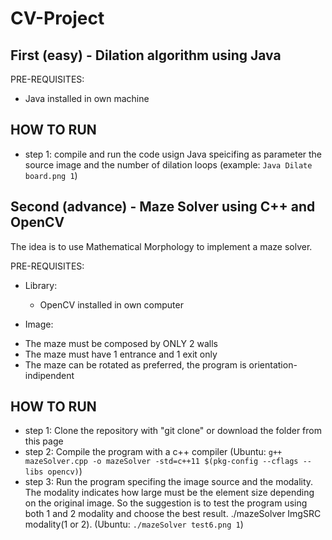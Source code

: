 # CV-Project

## First (easy) - Dilation algorithm using Java

PRE-REQUISITES:
 - Java installed in own machine

## HOW TO RUN

 - step 1: compile and run the code usign Java speicifing as parameter the source image and the number of dilation loops (example: `Java Dilate board.png 1`)



## Second (advance) - Maze Solver using C++ and OpenCV

The idea is to use Mathematical Morphology to implement a maze solver.

PRE-REQUISITES:

  * Library:
    - OpenCV installed in own computer

  * Image:
   - The maze must be composed by ONLY 2 walls
   - The maze must have 1 entrance and 1 exit only
   - The maze can be rotated as preferred, the program is orientation-indipendent


## HOW TO RUN

 - step 1: Clone the repository with "git clone" or download the folder from this page
 - step 2: Compile the program with a c++ compiler (Ubuntu: `g++ mazeSolver.cpp -o mazeSolver -std=c++11 $(pkg-config --cflags --libs opencv)`)
 - step 3: Run the program specifing the image source and the modality. The modality indicates how large must be the element size depending on the original image. So the suggestion is to test the program using both 1 and 2 modality and choose the best result. ./mazeSolver ImgSRC modality(1 or 2). (Ubuntu: `./mazeSolver test6.png 1`)
 
